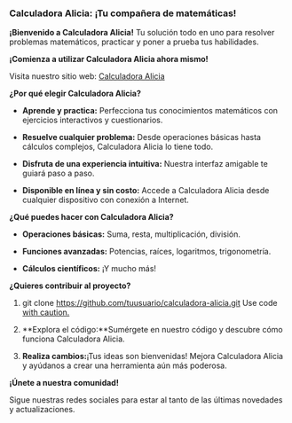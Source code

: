 ### **Calculadora Alicia: ¡Tu compañera de matemáticas!**

**¡Bienvenido a Calculadora Alicia!** Tu solución todo en uno para resolver problemas matemáticos, practicar y poner a prueba tus habilidades.


**¡Comienza a utilizar Calculadora Alicia ahora mismo!**

Visita nuestro sitio web: [Calculadora Alicia](https://aliciacalculadora.mx/)

**¿Por qué elegir Calculadora Alicia?**

*   **Aprende y practica:** Perfecciona tus conocimientos matemáticos con ejercicios interactivos y cuestionarios.
    
*   **Resuelve cualquier problema:** Desde operaciones básicas hasta cálculos complejos, Calculadora Alicia lo tiene todo.
    
*   **Disfruta de una experiencia intuitiva:** Nuestra interfaz amigable te guiará paso a paso.
    
*   **Disponible en línea y sin costo:** Accede a Calculadora Alicia desde cualquier dispositivo con conexión a Internet.
    

**¿Qué puedes hacer con Calculadora Alicia?**

*   **Operaciones básicas:** Suma, resta, multiplicación, división.
    
*   **Funciones avanzadas:** Potencias, raíces, logaritmos, trigonometría.
    
*   **Cálculos científicos:** ¡Y mucho más!
    

**¿Quieres contribuir al proyecto?**

1.  git clone https://github.com/tuusuario/calculadora-alicia.git Use code [with caution.](/faq#coding)
    
2.  **Explora el código:**Sumérgete en nuestro código y descubre cómo funciona Calculadora Alicia.
    
3.  **Realiza cambios:**¡Tus ideas son bienvenidas! Mejora Calculadora Alicia y ayúdanos a crear una herramienta aún más poderosa.
    

**¡Únete a nuestra comunidad!**

Sigue nuestras redes sociales para estar al tanto de las últimas novedades y actualizaciones.
